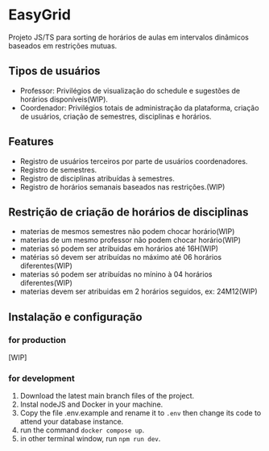 # EasyGrid

Projeto JS/TS para sorting de horários de aulas em intervalos dinâmicos baseados em restrições mutuas.

## Tipos de usuários

- Professor: Privilégios de visualização do schedule e sugestões de horários disponíveis(WIP).
- Coordenador: Privilégios totais de administração da plataforma, criação de usuários, criação de semestres, disciplinas e horários.

## Features

- Registro de usuários terceiros por parte de usuários coordenadores.
- Registro de semestres.
- Registro de disciplinas atribuídas à semestres.
- Registro de horários semanais baseados nas restrições.(WIP)

## Restrição de criação de horários de disciplinas

- materias de mesmos semestres não podem chocar horário(WIP)
- materias de um mesmo professor não podem chocar horário(WIP)
- materias só podem ser atribuidas em horários até 16H(WIP)
- matérias só devem ser atribuídas no máximo até 06 horários diferentes(WIP)
- materias só podem ser atribuídas no mínino à 04 horários diferentes(WIP)
- materias devem ser atribuidas em 2 horários seguidos, ex: 24M12(WIP)

## Instalação e configuração

### for production

[WIP]

### for development

1. Download the latest main branch files of the project.
2. Instal nodeJS and Docker in your machine.
3. Copy the file .env.example and rename it to ```.env``` then change its code to attend your database instance.
4. run the command ```docker compose up```.
5. in other terminal window, run ```npm run dev```.
